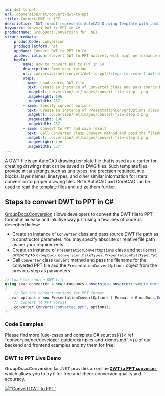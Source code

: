 ```yaml
---
id: dwt-to-ppt
url: conversion/net/convert/dwt-to-ppt
title: Convert DWT to PPT
description: "DWT format represents AutoCAD Drawing Template with .dwt extension. Learn how to convert DWT to PPT file programmatically in C# language using GroupDocs.Conversion for .NET library."
keywords: Convert DWT to PPT in C#
productName: GroupDocs.Conversion for .NET
structuredData:
    productCode: conversion
    productPlatform: net
    appName: Convert DWT to PPT in C#
    appDescription: Convert DWT to PPT natively with high performance using C# language and server side GroupDocs.Conversion for .NET APIs, without the use of any software like Microsoft or Open Office.
    howTo:
        name: How to convert DWT to PPT in C# 
        description: Some description
        url: conversion/net/convert/dwt-to-ppt/#steps-to-convert-dwt-to-ppt-in-c
        steps:
        - name: Load source DWT file 
          text: Create an instance of Converter class and pass source DWT file path as a constructor parameter. You may specify absolute or relative file path as per your requirements. 
          imageUrl: conversion/net/images/convert-file-step-1.png
          imageHeight: 196
          imageWidth: 737
        - name: Specify convert options 
          text: Create an instance of PresentationConvertOptions class.
          imageUrl: conversion/net/images/convert-file-step-2.png
          imageHeight: 196
          imageWidth: 737
        - name: Convert to PPT and save result 
          text: Call Converter class Convert method and pass the filename for the converted HTML file and the PresentationConvertOptions object from the previous step as parameters.
          imageUrl: conversion/net/images/convert-file-step-3.png
          imageHeight: 196
          imageWidth: 737
---
```


A DWT file is an AutoCAD drawing template file that is used as a starter for creating drawings that can be saved as DWG files. Such template files provide initial settings such as unit types, the precision required, title blocks, layer names, line types, and other similar information for lateral conversion to proper drawing files. Both AutoCAD and CoreCAD can be used to read the template files and utilize them further.

## Steps to convert DWT to PPT in C#

[GroupDocs.Conversion](https://products.groupdocs.com/conversion/net) allows developers to convert the DWT file to PPT format in an easy and intuitive way just using a few lines of code as described below:

* Create an instance of `Converter` class and pass source DWT file path as a constructor parameter. You may specify absolute or relative file path as per your requirements. 
* Create an instance of `PresentationConvertOptions` class and set `Format` property to `GroupDocs.Conversion.FileTypes.PresentationFileType.Ppt`.
* Call `Converter` class `Convert` method and pass the filename for the converted PPT file and the `PresentationConvertOptions` object from the previous step as parameters.

```csharp
// Load the source DWT file
using (var converter = new GroupDocs.Conversion.Converter("sample.dwt"))
{
    // Set the convert options for PPT format
   var options = new PresentationConvertOptions { Format = GroupDocs.Conversion.FileTypes.PresentationFileType.Ppt };
    // Convert to PPT format
    converter.Convert("converted.ppt", options);
}
```

### Code Examples

Please find more [use-cases and complete C# sources]({{< ref "conversion/net/developer-guide/examples-and-demos.md" >}}) of our backend and frontend examples and try them for free!

### DWT to PPT Live Demo

GroupDocs.Conversion for .NET provides an online [**DWT to PPT converter**](https://products.groupdocs.app/conversion/dwt-to-ppt), which allows you to try it for free and check conversion quality and accuracy.

[!["Convert DWT to PPT"](conversion/net/images/convert-to-ppt/convert-dwt-to-ppt.png)](https://products.groupdocs.app/conversion/dwt-to-ppt)